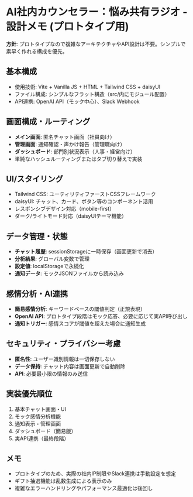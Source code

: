 # AI社内カウンセラー：悩み共有ラジオ - 設計メモ (プロトタイプ用)

**方針**: プロトタイプなので複雑なアーキテクチャやAPI設計は不要。シンプルで素早く作れる構成を優先。

## 基本構成
- 使用技術: Vite + Vanilla JS + HTML + Tailwind CSS + daisyUI
- ファイル構成: シンプルなフラット構造（src/内にモジュール配置）
- API連携: OpenAI API（モック中心）、Slack Webhook

## 画面構成・ルーティング
- **メイン画面**: 匿名チャット画面（社員向け）
- **管理画面**: 通知確認・声かけ報告（管理職向け）
- **ダッシュボード**: 部門別状況表示（人事・経営向け）
- 単純なハッシュルーティングまたはタブ切り替えで実装

## UI/スタイリング
- Tailwind CSS: ユーティリティファーストCSSフレームワーク
- daisyUI: チャット、カード、ボタン等のコンポーネント活用
- レスポンシブデザイン対応（mobile-first）
- ダーク/ライトモード対応（daisyUIテーマ機能）

## データ管理・状態
- **チャット履歴**: sessionStorageに一時保存（画面更新で消去）
- **分析結果**: グローバル変数で管理
- **設定値**: localStorageで永続化
- **通知データ**: モックJSONファイルから読み込み

## 感情分析・AI連携
- **簡易感情分析**: キーワードベースの閾値判定（正規表現）
- **OpenAI API**: プロトタイプ段階はモック応答、必要に応じて実API呼び出し
- **通知トリガー**: 感情スコアが閾値を超えた場合に通知生成

## セキュリティ・プライバシー考慮
- **匿名性**: ユーザー識別情報は一切保存しない
- **データ保持**: チャット内容は画面更新で自動削除
- **API**: 必要最小限の情報のみ送信

## 実装優先順位
1. 基本チャット画面・UI
2. モック感情分析機能
3. 通知表示・管理画面
4. ダッシュボード（簡易版）
5. 実API連携（最終段階）

## メモ
- プロトタイプのため、実際の社内IP制限やSlack連携は手動設定を想定
- ギフト抽選機能は乱数生成による表示のみ
- 複雑なエラーハンドリングやパフォーマンス最適化は後回し